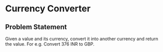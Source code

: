 # Currency Converter
## Problem Statement
Given a value and its currency, convert it into
another currency and return the value.
For e.g. Convert 376 INR to GBP.